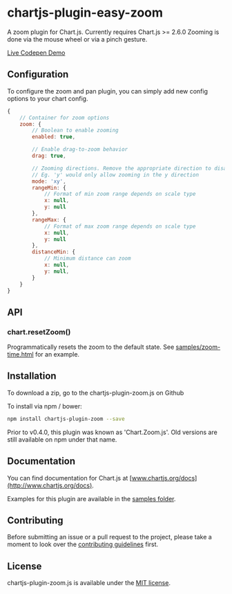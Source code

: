 # chartjs-plugin-easy-zoom

A zoom plugin for Chart.js. Currently requires Chart.js >= 2.6.0
Zooming is done via the mouse wheel or via a pinch gesture.

[Live Codepen Demo](http://codepen.io/pen/PGabEK)

## Configuration

To configure the zoom and pan plugin, you can simply add new config options to your chart config.

```javascript
{	
	// Container for zoom options
	zoom: {
		// Boolean to enable zooming
		enabled: true,

		// Enable drag-to-zoom behavior
		drag: true,

		// Zooming directions. Remove the appropriate direction to disable 
		// Eg. 'y' would only allow zooming in the y direction
		mode: 'xy',
		rangeMin: {
			// Format of min zoom range depends on scale type
			x: null,
			y: null
		},
		rangeMax: {
			// Format of max zoom range depends on scale type
			x: null,
			y: null
		},
        distanceMin: {
            // Minimum distance can zoom
            x: null,
            y: null,
        }
	}
}
```

## API

### chart.resetZoom()

Programmatically resets the zoom to the default state. See [samples/zoom-time.html](samples/zoom-time.html) for an example.

## Installation

To download a zip, go to the chartjs-plugin-zoom.js on Github

To install via npm / bower:

```bash
npm install chartjs-plugin-zoom --save
```

Prior to v0.4.0, this plugin was known as 'Chart.Zoom.js'. Old versions are still available on npm under that name.

## Documentation

You can find documentation for Chart.js at [www.chartjs.org/docs](http://www.chartjs.org/docs).

Examples for this plugin are available in the [samples folder](samples).

## Contributing

Before submitting an issue or a pull request to the project, please take a moment to look over the [contributing guidelines](CONTRIBUTING.md) first.

## License

chartjs-plugin-zoom.js is available under the [MIT license](http://opensource.org/licenses/MIT).
